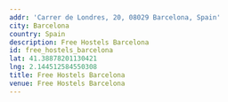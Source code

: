 ```yaml
---
addr: 'Carrer de Londres, 20, 08029 Barcelona, Spain'
city: Barcelona
country: Spain
description: Free Hostels Barcelona
id: free_hostels_barcelona
lat: 41.38878201130421
lng: 2.144512584550308
title: Free Hostels Barcelona
venue: Free Hostels Barcelona
---
```


